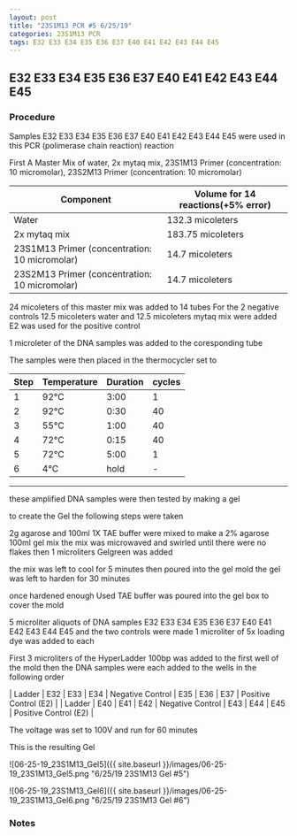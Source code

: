 ```yaml
---
layout: post
title: "23S1M13 PCR #5 6/25/19"
categories: 23S1M13 PCR
tags: E32 E33 E34 E35 E36 E37 E40 E41 E42 E43 E44 E45
---
```


## E32 E33 E34 E35 E36 E37 E40 E41 E42 E43 E44 E45

### Procedure

Samples E32 E33 E34 E35 E36 E37 E40 E41 E42 E43 E44 E45 were used in this PCR (polimerase chain reaction) reaction 

First A Master Mix of water, 2x mytaq mix, 23S1M13 Primer (concentration: 10 micromolar), 23S2M13 Primer (concentration: 10 micromolar)


|Component| Volume for 14 reactions(+5% error)|
|---------|---------------------------|
|Water| 132.3 micoleters|
|2x mytaq mix| 183.75 micoleters|
|23S1M13 Primer (concentration: 10 micromolar)| 14.7 micoleters|
|23S2M13 Primer (concentration: 10 micromolar)| 14.7 micoleters|

24 micoleters of this master mix was added to 14 tubes 
For the 2 negative controls 12.5 micoleters water and 12.5 micoleters mytaq mix were added
E2 was used for the positive control

1 microleter of the DNA samples was added to the coresponding tube

The samples were then placed in the thermocycler set to 

|Step|Temperature|Duration|cycles|
|----|-------|--------|-------|
|1|92°C|3:00|1|
|2|92°C|0:30|40|
|3|55°C|1:00|40|
|4|72°C|0:15|40|
|5|72°C|5:00|1|
|6|4°C|hold|-|

___________

these amplified DNA samples were then tested by making a gel

to create the Gel the following steps were taken 

2g agarose and 100ml 1X TAE buffer were mixed to make a 2% agarose 100ml gel mix 
the mix was microwaved and swirled until there were no flakes 
then 1 microliters Gelgreen was added

the mix was left to cool for 5 minutes then poured into the gel mold
the gel was left to harden for 30 minutes 

once hardened enough Used TAE buffer was poured into the gel box to cover the mold

5 microliter aliquots of DNA samples  E32 E33 E34 E35 E36 E37 E40 E41 E42 E43 E44 E45 and the two controls were made 
1 microliter of 5x loading dye was added to each

First 3 microliters of the HyperLadder 100bp was added to the first well of the mold 
then the DNA samples were each added to the wells in the following order 

| Ladder | E32 | E33 | E34 | Negative Control | E35 | E36 | E37 | Positive Control (E2) |
| Ladder | E40 | E41 | E42 | Negative Control | E43 | E44 | E45 | Positive Control (E2) |

The voltage was set to 100V and run for 60 minutes


This is the resulting Gel

![06-25-19_23S1M13_Gel5]({{ site.baseurl }}/images/06-25-19_23S1M13_Gel5.png "6/25/19 23S1M13 Gel #5")

![06-25-19_23S1M13_Gel6]({{ site.baseurl }}/images/06-25-19_23S1M13_Gel6.png "6/25/19 23S1M13 Gel #6")


### Notes

